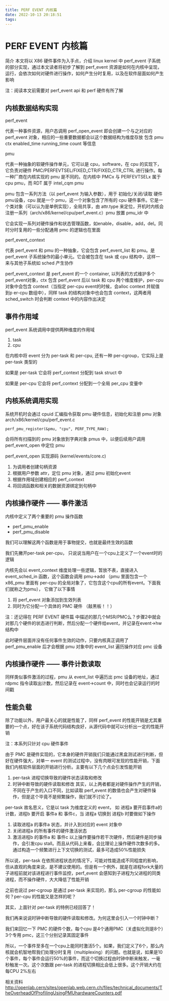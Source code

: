 ```yaml
---
title: PERF EVENT 内核篇
date: 2022-10-13 20:18:51
tags:
---
```

# PERF EVENT 内核篇

简介
本文将以 X86 硬件事件为入手点，介绍 linux kernel 中 perf_event 子系统的部分实现，通过本文读者将初步了解到 perf_event 资源是如何在内核中呈现，运行，会依次如何对硬件进行操作，如何产生分时复用，以及在软件层面如何产生影响

注：阅读本文前需要对 perf_event api 和 perf 硬件有所了解

## 内核数据结构实现
perf_event

代表一种事件资源，用户态调用 perf_open_event 即会创建一个与之对应的 perf_event 对象，相应的一些重要数据都会以这个数据结构为维度存放 包含 pmu ctx enabled_time running_time count 等信息

pmu

代表一种抽象的软硬件操作单元，它可以是 cpu，software，在 cpu 的实现下，它负责对硬件 PMC/PERFEVTSEL/FIXED_CTR/FIXED_CTR_CTRL 进行操作。每一种厂商在内核实现的 pmu 是不同的。在内核中 PMCx 与 PERFEVTSELx 属于 cpu pmu，而 RDT 属于 intel_cqm pmu

pmu 包含一系列方法（以 perf_event 为输入参数），用于 初始化/关闭/读取 硬件pmu设备，cpu 就是一个 pmu，这一个对象包含了所有的 cpu 硬件事件。它是一个类对象（可以认为是单例实现），全局共享，由 attr.type 来定位，开机时内核会注册一系列（arch/x86/kernel/cpu/perf_event.c）pmu 放置 pmu_idr 中

它会实现一系列对硬件操作和状态管理函数，如enable，disable，add，del。同时分时复用的一些分配通用 pmc 的逻辑也在里面

perf_event_context

代表 perf_event 和 pmu 的一种抽象，它会包含 perf_event_list 和 pmu。是 perf_event 子系统操作的最小单元。它会被包含在 task 或 cpu 结构中，这样一来与其他子系统如 sched 产生协作

perf_event_context 是 perf_event 的一个 container, 以列表的方式维护多个perf_event对象，ctx 包含 perf_event 后以 task 和 cpu 两个维度维护，per-cpu 对象中会包含 context（当指定 per-cpu event的时候，会alloc context 并赋值到p er-cpu 数组中），同样 task 的结构对象中也会包含 context，这两者用sched_switch 时会判断 context 中的内容作出决定

## 事件作用域
perf_event 系统调用中提供两种维度的作用域

1. task
2. cpu

在内核中将 event 分为 per-task 和 per-cpu, 还有一种 per-cgroup，它实际上是 per-task 类型的

如果是 per-task 它会将 perf_context 分配到 task struct 中

如果是 per-cpu 它会将 perf_context 分配到一个全局 per_cpu 变量中

## 内核系统调用实现
系统开机时会通过 cpuid 汇编指令获取 pmu 硬件信息，初始化和注册 pmu 对象
arch/x86/kernel/cpu/perf_event.c
```
perf_pmu_register(&pmu, "cpu", PERF_TYPE_RAW);
```
会将所有扫描到的 pmu 对象放到字典对象 pmus 中，以便后续用户调用 perf_event_open 中定位 pmu

perf_event_open 实现源码 (kernel/events/core.c)

1. 为调用者创建句柄资源
2. 根据用户参数 attr，定位 pmu 对象，通过 pmu 初始化event
3. 根据作用域创建相应的 perf_context
4. 将回调函数和相关的数据资源绑定到句柄中

## 内核操作硬件 —— 事件激活
内核中定义了两个重要的 pmu 操作函数

- perf_pmu_enable
- perf_pmu_disable

我们可以理解这两个函数是用于事物提交，也就是最终生效的函数

我们先撇开per-task per-cpu， 只说说当用户在一个cpu上定义了一个event时的逻辑

内核先会以 event_context 维度处理一些逻辑，暂放不表，直接进入 event_sched_in 函数，这个函数会调用 pmu->add （pmu 里面包含一个 x86_pmu 里面有 per-cpu 的全局对象了，它包含这个cpu的所有event。下面我们就称之为pmu）， 它做了以下事情

1. 将 perf_event 对象添加到生效列表
2. 同时为它分配一个具体的 PMC 硬件 （敲黑板！！）

注：还记得在 PERF EVENT 硬件篇 中描述的那几个MSR/PMC么？步骤2中就会对那几个硬件的状态进行判断，然后分配一个硬件给event，并记录在event->hw结构中

此时硬件层面并没有任何事件生效的动作，只要内核真正调用了 perf_pmu_enable 后才会根据 pmu 对象中的 event_list 遍历操作对应 pmc 设备

## 内核操作硬件 —— 事件计数读取
同样类似事件激活的过程，pmu 从 event_list 中遍历出 pmc 设备的地址，通过 rdpmc 指令读取出计数，然后记录在 event->count 中，同时也会记录运行的时间戳

## 性能负载
除了功能以外，用户最关心的就是性能了，同样 perf_event 的性能开销是尤其重要的一个点，好在该子系统代码结构良好，从源代码中就可以分析出一定的性能开销

注：本系列只针对 cpu 硬件事件

由于 PMC 是硬件实现的，它本身的硬件开销我们只能通过黑盒测试进行判断，但好在硬件强大，对单一 event 的测试过程中，没有肉眼可发现的性能开销，下面我们内核软件层面的开销进行分析。主要有以下几个点会引发性能开销

1. per-task 进程切换导致的硬件状态读取和修改
2. 时钟中断导致的硬件读取和修改
其实，以上两者都是对硬件操作产生的开销，不同在于产生的入口不同，比如读取 perf_event 的数值也会产生对硬件操作，但是这个毕竟不是频繁操作，我们就不讨论了。

per-task 故名思义，它是以 task 为维度定义的 event， 如 进程a 要开启事件a的计数，进程b 要开启 事件a 和 事件c，当 进程a 切换到 进程b 时要做如下操作

1. 读取进程a 的事件a 状态，并计入到对应的 event 对象中
2. 关闭进程a 的所有事件的硬件激活状态
3. 激活进程b 的事件a 和 事件c
以上操作要操作若干次硬件，然后硬件是同步操作，会引发cpu stall。而且从代码上来看，会比理论上操作硬件次数多的多。通过构造一个频繁进行上下文切换的测试，最多可造成50%性能损失

所以说，per-task 在依照进程状态的情况下，可能对性能造成不同程度的影响，但从直观的角度来说，是不建议使用的。但是有一个例外，就是在进程fork大量的子进程前就对该进程进行事件监控，perf_event 会感知到子进程为父进程的同类进程，而不操作硬件，大大降低了性能开销


之前也说过 per-cgroup 是通过 per-task 来实现的，那么 per-cgroup 的性能如何？per-cpu 的性能又是怎样的呢？

其实，上面针对 per-task 的特例已经回答了！

我们再来说说时钟中断导致的硬件读取和修改。为何这里会引入一个时钟中断？

我们来回忆一下 PMC 的硬件个数，每个cpu 是4个通用PMC（关虚拟化则是8个）3个专用 pmc，这三个分别记录其固定事件

所以，一个事件至多在一个cpu上能同时激活5个。如果，我们定义了6个，那么内核就会机智地帮我们处理分时复用（multiplexing）的问题。也就是说，如果是10个事件，每个事件会运行50%的事件，而这个切换过程由时钟中断来触发，一毫秒触发一次。这个次数跟 per-task 的进程切换相比会低上很多。这个开销大约在每CPU 2%左右

相关资料
http://openlab.cern/sites/openlab.web.cern.ch/files/technical_documents/TheOverheadOfProfilingUsingPMUhardwareCounters.pdf

